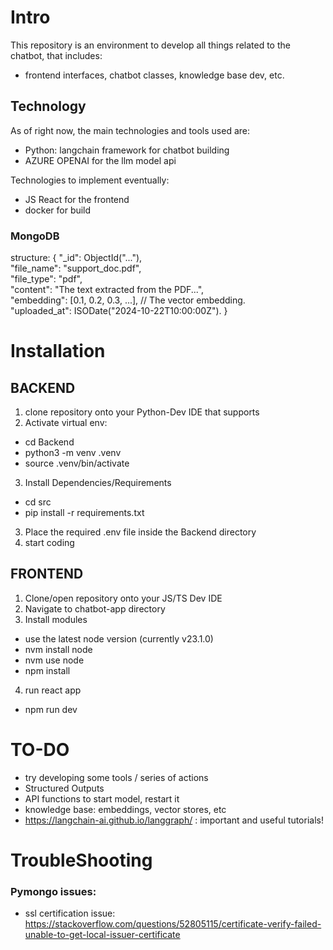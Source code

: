 

# Intro
This repository is an environment to develop all things related to the chatbot, that includes: 
- frontend interfaces, chatbot classes, knowledge base dev, etc.

## Technology
As of right now, the main technologies and tools used are:
- Python: langchain framework for chatbot building
- AZURE OPENAI for the llm model api

Technologies to implement eventually:
- JS React for the frontend
- docker for build

### MongoDB
structure:
{
  "_id": ObjectId("..."),  
  "file_name": "support_doc.pdf",  
  "file_type": "pdf",  
  "content": "The text extracted from the PDF...",  
  "embedding": [0.1, 0.2, 0.3, ...],  // The vector embedding.   
  "uploaded_at": ISODate("2024-10-22T10:00:00Z"). 
}



# Installation
## BACKEND
1. clone repository onto your Python-Dev IDE that supports 
2. Activate virtual env:
- cd Backend
- python3 -m venv .venv
- source .venv/bin/activate

3. Install Dependencies/Requirements
  - cd src
  - pip install -r requirements.txt
3. Place the required .env file inside the Backend directory
4. start coding 

## FRONTEND
1. Clone/open repository onto your JS/TS Dev IDE
2. Navigate to chatbot-app directory
3. Install modules
- use the latest node version (currently v23.1.0) 
- nvm install node
- nvm use node
- npm install
4. run react app
- npm run dev


# TO-DO
- try developing some tools / series of actions
- Structured Outputs
- API functions to start model, restart it
- knowledge base: embeddings, vector stores, etc
- https://langchain-ai.github.io/langgraph/ : important and useful tutorials!


# TroubleShooting 
### Pymongo issues:
- ssl certification issue: https://stackoverflow.com/questions/52805115/certificate-verify-failed-unable-to-get-local-issuer-certificate